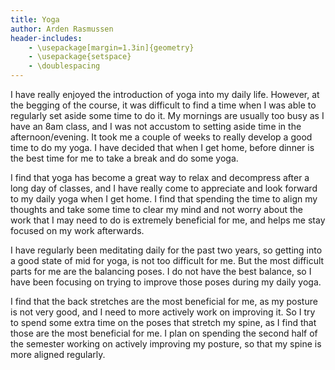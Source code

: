 ```yaml
---
title: Yoga
author: Arden Rasmussen
header-includes:
    - \usepackage[margin=1.3in]{geometry}
    - \usepackage{setspace}
    - \doublespacing
---
```


I have really enjoyed the introduction of yoga into my daily life. However, at
the begging of the course, it was difficult to find a time when I was able to
regularly set aside some time to do it. My mornings are usually too busy as I
have an 8am class, and I was not accustom to setting aside time in the
afternoon/evening. It took me a couple of weeks to really develop a good time
to do my yoga. I have decided that when I get home, before dinner is the best
time for me to take a break and do some yoga.

I find that yoga has become a great way to relax and decompress after a long
day of classes, and I have really come to appreciate and look forward to my
daily yoga when I get home. I find that spending the time to align my thoughts
and take some time to clear my mind and not worry about the work that I may need
to do is extremely beneficial for me, and helps me stay focused on my work
afterwards.

I have regularly been meditating daily for the past two years, so getting into
a good state of mid for yoga, is not too difficult for me. But the most
difficult parts for me are the balancing poses. I do not have the best
balance, so I have been focusing on trying to improve those poses during my
daily yoga.

I find that the back stretches are the most beneficial for me, as my posture is
not very good, and I need to more actively work on improving it. So I try to
spend some extra time on the poses that stretch my spine, as I find that those
are the most beneficial for me. I plan on spending the second half of the
semester working on actively improving my posture, so that my spine is more
aligned regularly.
